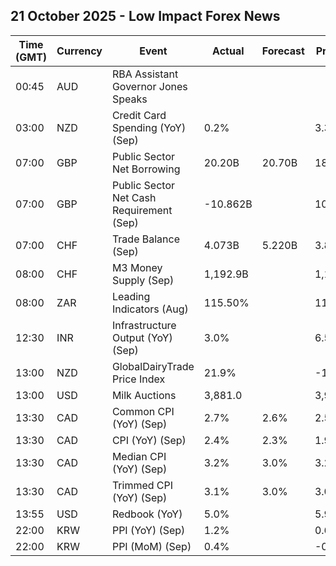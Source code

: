 ## 21 October 2025 - Low Impact Forex News

| Time (GMT) | Currency | Event | Actual | Forecast | Previous |
|------|----------|-------|--------|----------|----------|
| 00:45 | AUD | RBA Assistant Governor Jones Speaks |  |  |  |
| 03:00 | NZD | Credit Card Spending (YoY) (Sep) | 0.2% |  | 3.3% |
| 07:00 | GBP | Public Sector Net Borrowing | 20.20B | 20.70B | 18.00B |
| 07:00 | GBP | Public Sector Net Cash Requirement (Sep) | -10.862B |  | 10.201B |
| 07:00 | CHF | Trade Balance (Sep) | 4.073B | 5.220B | 3.876B |
| 08:00 | CHF | M3 Money Supply (Sep) | 1,192.9B |  | 1,196.8B |
| 08:00 | ZAR | Leading Indicators (Aug) | 115.50% |  | 113.62% |
| 12:30 | INR | Infrastructure Output (YoY) (Sep) | 3.0% |  | 6.5% |
| 13:00 | NZD | GlobalDairyTrade Price Index | 21.9% |  | -1.6% |
| 13:00 | USD | Milk Auctions | 3,881.0 |  | 3,921.0 |
| 13:30 | CAD | Common CPI (YoY) (Sep) | 2.7% | 2.6% | 2.5% |
| 13:30 | CAD | CPI (YoY) (Sep) | 2.4% | 2.3% | 1.9% |
| 13:30 | CAD | Median CPI (YoY) (Sep) | 3.2% | 3.0% | 3.2% |
| 13:30 | CAD | Trimmed CPI (YoY) (Sep) | 3.1% | 3.0% | 3.0% |
| 13:55 | USD | Redbook (YoY) | 5.0% |  | 5.9% |
| 22:00 | KRW | PPI (YoY) (Sep) | 1.2% |  | 0.6% |
| 22:00 | KRW | PPI (MoM) (Sep) | 0.4% |  | -0.1% |
